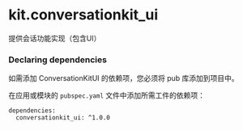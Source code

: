 # kit.conversationkit_ui

提供会话功能实现（包含UI）

### Declaring dependencies
如需添加 ConversationKitUI 的依赖项，您必须将 pub 库添加到项目中。

在应用或模块的 `pubspec.yaml` 文件中添加所需工件的依赖项：

```
dependencies:
  conversationkit_ui: ^1.0.0
```
